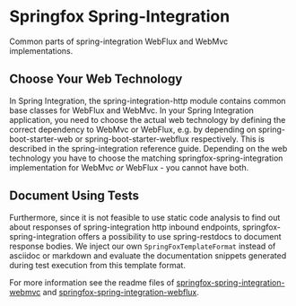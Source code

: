# Springfox Spring-Integration

Common parts of spring-integration WebFlux and WebMvc implementations.

## Choose Your Web Technology

In Spring Integration, the spring-integration-http module contains common base classes for WebFlux and WebMvc. 
In your Spring Integration application, you need to choose the actual web technology by defining the correct 
dependency to WebMvc or WebFlux, e.g. by depending on spring-boot-starter-web or spring-boot-starter-webflux 
respectively. This is described in the spring-integration reference guide. Depending on the web technology you have to
choose the matching springfox-spring-integration implementation for WebMvc _or_ WebFlux - you cannot have both.

## Document Using Tests

Furthermore, since it is not feasible to use  static code analysis to find out about responses of spring-integration 
http inbound endpoints, springfox-spring-integration offers a possibility to use spring-restdocs to document response
bodies. We inject our own `SpringFoxTemplateFormat` instead of asciidoc or markdown and evaluate the documentation 
snippets generated during test execution from this template format.

For more information see the readme files of 
[springfox-spring-integration-webmvc](../springfox-spring-integration-webmvc) and
 [springfox-spring-integration-webflux](../springfox-spring-integration-webflux).  

